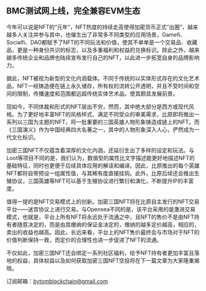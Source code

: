 ## BMC测试网上线，完全兼容EVM生态

今年可以说是NFT的“元年”，NFT热度的持续走高使得加密货币正式“出圈”，越来越多人关注并参与其中，也催生出了非常多不同类型的应用场景，Gamefi、Socialfi、DAO都赋予了NFT的不同玩法和价值，使其不单单是一个交易品、收藏品，更是一种身份共识的标志，以及多重福利和权益的兑换标识。除此之外，越来越多传统企业和品牌也陆续宣布发行自己的NFT，以此进一步拓宽自身的品牌影响力。

据此，NFT被视为新型的文化内涵载体。不同于传统的以实体形式存在的文化艺术品，NFT一经铸造便在链上永久储存，所有权的流转公开透明，并且不受时间和空间的限制，传播速度和范围都远超传统实体艺术品，使其颇具发展前景。

现如今，不同体裁和形式的NFT层出不穷，然而，其中绝大部分是西方或现代风格。为了更好地丰富NFT的风格样式、满足不同受众的审美需求，比原即将推出一系列以三国为主题的NFT，将一批重要的三国英雄人物形象铸造成链上的NFT。而《三国演义》作为中国经典四大名著之一，其中的人物形象深入人心，俨然成为一代文化标识。

加密三国NFT不仅蕴含着深厚的文化内涵，还延衍生出了多样的设定和玩法。与Loot等项目不同的是，我们认为，数值型的属性比文字描述能更好地描述NFT的基础特征，同时也更便于后续具体应用的解读和编译。因此，比原推出的每个英雄NFT都将自带预设一组属性值，与其稀有度直接挂钩。此外，比原后续还会推出生殖协议，三国英雄等NFT可以基于生殖协议进行繁衍和演化，不断提升IP的丰富度。

值得一提的是NFT交易模式上的创新。加密三国NFT将在比原自主发行的NFT交易平台——迷宫协议上进行交易。与Opensea不同的是，该平台采用的是激进交易模式，也就是，平台上所有NFT将永远处于流通之中，且NFT的售价不是由NFT持有者随意决定的，而是由其缴纳的保证金决定的，缴纳的越多定价越高，相应的，卖出的收益也越高。因此，长远来看，平台上的NFT售价最终会与市场对于NFT的价值判断保持一致，而定价的合理性也进一步促进了NFT的流通。

不仅如此，加密三国NFT还会绑定一系列社区福利，给予NFT持有者更加丰富且落地的权益，具体权益以及如何获取加密三国NFT空投将在下一篇文章为大家隆重揭晓。

订阅邮箱：bytomblockchain@gmail.com